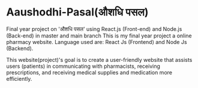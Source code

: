 # Aaushodhi-Pasal(औशधि पसल)
Final year project on 'औशधि पसल' using React.js (Front-end) and Node.js (Back-end) in master and main branch
This is my final year project a online pharmacy website. Language used are: React Js (Frontend) and Node Js (Backend).

This website(project)'s goal is to create a user-friendly website that assists users (patients) in communicating with pharmacists, receiving prescriptions, 
and receiving medical supplies and medication more efficiently.
